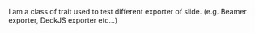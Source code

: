 I am a class of trait used to test different exporter of slide. (e.g. Beamer exporter, DeckJS exporter etc...)